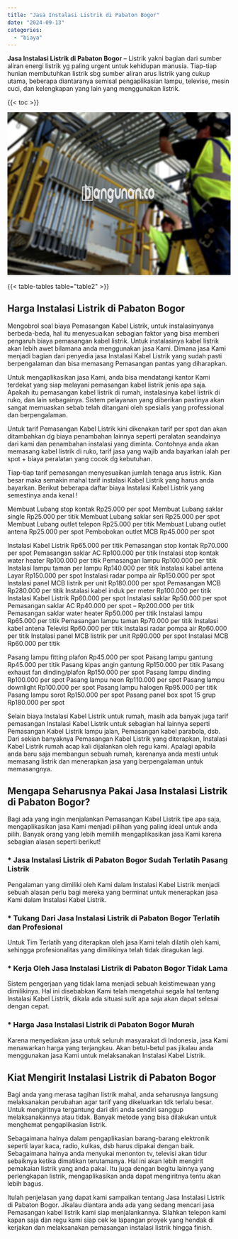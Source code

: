 ```yaml
---
title: "Jasa Instalasi Listrik di Pabaton Bogor"
date: "2024-09-13"
categories: 
  - "biaya"
---
```


**Jasa Instalasi Listrik di Pabaton Bogor** – Listrik yakni bagian dari sumber aliran energi listrik yg paling urgent untuk kehidupan manusia. Tiap-tiap hunian membutuhkan listrik sbg sumber aliran arus listrik yang cukup utama, beberapa diantaranya semisal pengaplikasian lampu, televise, mesin cuci, dan kelengkapan yang lain yang menggunakan listrik.

{{< toc >}}

![Jasa Instalasi Listrik di Pabaton Bogor](/images/instalasi-listrik-murah11.png)

{{< table-tables table="table2" >}}

## Harga Instalasi Listrik di Pabaton Bogor

Mengobrol soal biaya Pemasangan Kabel Listrik, untuk instalasinyanya berbeda-beda, hal itu menyesuaikan sebagian faktor yang bisa memberi pengaruh biaya pemasangan kabel listrik. Untuk instalasinya kabel listrik akan lebih awet bilamana anda menggunakan jasa Kami. Dimana jasa Kami menjadi bagian dari penyedia jasa Instalasi Kabel Listrik yang sudah pasti berpengalaman dan bisa memasang Pemasangan pantas yang diharapkan.

Untuk mengaplikasikan jasa Kami, anda bisa mendatangi kantor Kami terdekat yang siap melayani pemasangan kabel listrik jenis apa saja. Apakah itu pemasangan kabel listrik di rumah, instalasinya kabel listrik di ruko, dan lain sebagainya. Sistem pelayanan yang diberikan pastinya akan sangat memuaskan sebab telah ditangani oleh spesialis yang professional dan berpengalaman.

Untuk tarif Pemasangan Kabel Listrik kini dikenakan tarif per spot dan akan ditambahkan dg biaya penambahan lainnya seperti peralatan seandainya dari kami dan penambahan instalasi yang diminta. Contohnya anda akan memasang kabel listrik di ruko, tarif jasa yang wajib anda bayarkan ialah per spot + biaya peralatan yang cocok dg kebutuhan.

Tiap-tiap tarif pemasangan menyesuaikan jumlah tenaga arus listrik. Kian besar maka semakin mahal tarif instalasi Kabel Listrik yang harus anda bayarkan. Berikut beberapa daftar biaya Instalasi Kabel Listrik yang semestinya anda kenal !

Membuat Lubang stop kontak Rp25.000 per spot Membuat Lubang saklar single Rp25.000 per titik Membuat Lubang saklar seri Rp25.000 per spot Membuat Lubang outlet telepon Rp25.000 per titik Membuat Lubang outlet antena Rp25.000 per spot Pembobokan outlet MCB Rp45.000 per spot

Instalasi Kabel Listrik Rp65.000 per titik Pemasangan stop kontak Rp70.000 per spot Pemasangan saklar AC Rp100.000 per titik Instalasi stop kontak water heater Rp100.000 per titik Pemasangan lampu Rp100.000 per titik Instalasi lampu taman per lampu Rp140.000 per titik Instalasi kabel antena Layar Rp150.000 per spot Instalasi radar pompa air Rp150.000 per spot Instalasi panel MCB listrik per unit Rp180.000 per spot Pemasangan MCB Rp280.000 per titik Instalasi kabel induk per meter Rp100.000 per titik Instalasi Kabel Listrik Rp60.000 per spot Instalasi saklar Rp50.000 per spot Pemasangan saklar AC Rp40.000 per spot – Rp200.000 per titik Pemasangan saklar water heater Rp50.000 per titik Instalasi lampu Rp65.000 per titik Pemasangan lampu taman Rp70.000 per titik Instalasi kabel antena Televisi Rp60.000 per titik Instalasi radar pompa air Rp60.000 per titik Instalasi panel MCB listrik per unit Rp90.000 per spot Instalasi MCB Rp60.000 per titik

Pasang lampu fitting plafon Rp45.000 per spot Pasang lampu gantung Rp45.000 per titik Pasang kipas angin gantung Rp150.000 per titik Pasang exhaust fan dinding/plafon Rp150.000 per spot Pasang lampu dinding Rp100.000 per spot Pasang lampu neon Rp110.000 per spot Pasang lampu downlight Rp100.000 per spot Pasang lampu halogen Rp95.000 per titik Pasang lampu sorot Rp150.000 per spot Pasang panel box spot 15 grup Rp180.000 per spot

Selain biaya Instalasi Kabel Listrik untuk rumah, masih ada banyak juga tarif pemasangan Instalasi Kabel Listrik untuk sebagian hal lainnya seperti Pemasangan Kabel Listrik lampu jalan, Pemasangan kabel parabola, dsb. Dari sekian banyaknya Pemasangan Kabel Listrik yang diterapkan, Instalasi Kabel Listrik rumah acap kali dijalankan oleh regu kami. Apalagi apabila anda baru saja membangun sebuah rumah, karenanya anda mesti untuk memasang listrik dan menerapkan jasa yang berpengalaman untuk memasangnya.

## Mengapa Seharusnya Pakai Jasa Instalasi Listrik di Pabaton Bogor?

Bagi ada yang ingin menjalankan Pemasangan Kabel Listrik tipe apa saja, mengaplikasikan jasa Kami menjadi pilihan yang paling ideal untuk anda pilih. Banyak orang yang lebih memilih mengaplikasikan jasa Kami karena sebagian alasan seperti berikut!

### \* Jasa Instalasi Listrik di Pabaton Bogor Sudah Terlatih Pasang Listrik

Pengalaman yang dimiliki oleh Kami dalam Instalasi Kabel Listrik menjadi sebuah alasan perlu bagi mereka yang berminat untuk menerapkan jasa Kami dalam Instalasi Kabel Listrik.

### \* Tukang Dari Jasa Instalasi Listrik di Pabaton Bogor Terlatih dan Profesional

Untuk Tim Terlatih yang diterapkan oleh jasa Kami telah dilatih oleh kami, sehingga profesionalitas yang dimilikinya telah tidak diragukan lagi.

### \* Kerja Oleh Jasa Instalasi Listrik di Pabaton Bogor Tidak Lama

Sistem pengerjaan yang tidak lama menjadi sebuah keistimewaan yang dimilikinya. Hal ini disebabkan Kami telah mengetahui segala hal tentang Instalasi Kabel Listrik, dikala ada situasi sulit apa saja akan dapat selesai dengan cepat.

### \* Harga Jasa Instalasi Listrik di Pabaton Bogor Murah

Karena menyediakan jasa untuk seluruh masyarakat di Indonesia, jasa Kami menawarkan harga yang terjangkau. Akan betul-betul pas jikalau anda menggunakan jasa Kami untuk melaksanakan Instalasi Kabel Listrik.

## Kiat Mengirit Instalasi Listrik di Pabaton Bogor


Bagi anda yang merasa tagihan listrik mahal, anda seharusnya langsung melaksanakan perubahan agar tarif yang dikeluarkan tdk terlalu besar. Untuk mengiritnya tergantung dari diri anda sendiri sanggup melaksanakannya atau tidak. Banyak metode yang bisa dilakukan untuk menghemat pengaplikasian listrik.

Sebagaimana halnya dalam pengaplikasian barang-barang elektronik seperti layar kaca, radio, kulkas, dsb harus dipakai dengan baik. Sebagaimana halnya anda menyukai menonton tv, televisi akan tidur sebaiknya ketika dimatikan terutamanya. Hal ini akan lebih mengirit pemakaian listrik yang anda pakai. Itu juga dengan begitu lainnya yang perlengkapan listrik, mengaplikasikan anda dapat mengiritnya tentu akan lebih bagus.

Itulah penjelasan yang dapat kami sampaikan tentang Jasa Instalasi Listrik di Pabaton Bogor. Jikalau diantara anda ada yang sedang mencari jasa Pemasangan kabel listrik kami siap menjalankannya. Silahkan telepon kami kapan saja dan regu kami siap cek ke lapangan proyek yang hendak di kerjakan dan melaksanakan pemasangan instalasi listrik hingga finish.

